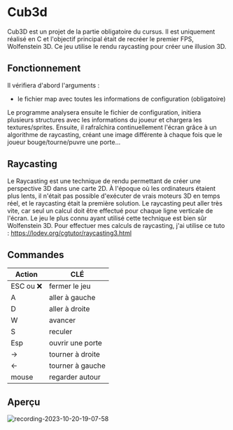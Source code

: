 # Cub3d

Cub3D est un projet de la partie obligatoire du cursus. Il est uniquement réalisé en C et l'objectif principal était de recréer le premier FPS, Wolfenstein 3D. Ce jeu utilise le rendu raycasting pour créer une illusion 3D.


## Fonctionnement

Il vérifiera d'abord l'arguments :
 
  - le fichier map avec toutes les informations de configuration (obligatoire)
     
Le programme analysera ensuite le fichier de configuration, initiera plusieurs structures avec les informations du joueur et chargera les textures/sprites. Ensuite, il rafraîchira continuellement l'écran grâce à un algorithme de raycasting, créant une image différente à chaque fois que le joueur bouge/tourne/puvre une porte...


## Raycasting 

Le Raycasting est une technique de rendu permettant de créer une perspective 3D dans une carte 2D. À l'époque où les ordinateurs étaient plus lents, il n'était pas possible d'exécuter de vrais moteurs 3D en temps réel, et le raycasting était la première solution. Le raycasting peut aller très vite, car seul un calcul doit être effectué pour chaque ligne verticale de l'écran. Le jeu le plus connu ayant utilisé cette technique est bien sûr Wolfenstein 3D.
Pour effectuer mes calculs de raycasting, j'ai utilise ce tuto : https://lodev.org/cgtutor/raycasting3.html



## Commandes

|Action |CLÉ|
|---|---|
|ESC ou ❌|fermer le jeu|
|A| aller à gauche|
|D |aller à droite|
|W| avancer|
|S| reculer|
|Esp| ouvrir une porte|
|→ |tourner à droite|
|← |tourner à gauche|
|mouse|regarder autour|

## Aperçu

![recording-2023-10-20-19-07-58](https://github.com/Maxime2i/Cub3d/assets/43725047/efb7b6b0-b856-4639-9844-d83ecc84efa1)
